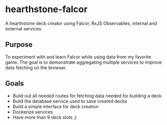 # hearthstone-falcor
A hearthstone deck creator using Falcor, RxJS Observables, internal and external services.

## Purpose
To experiment with and learn Falcor while using data from my favorite game. The goal is to demonstrate aggregating multiple services to improve data fetching on the browser.

## Goals
- Build out all needed routes for fetching data needed for building a deck
- Build the database service used to save created decks
- Build a simple interface for deck creation
- Dockerize services
- Have more than 9 deck slots ;)
